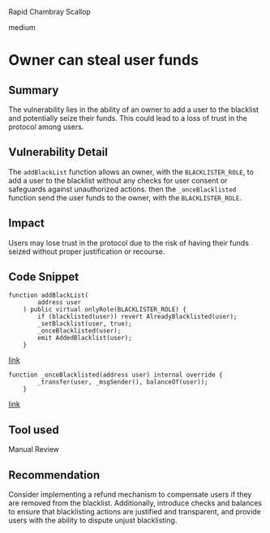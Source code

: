 Rapid Chambray Scallop

medium

# Owner can steal user funds

## Summary
The vulnerability lies in the ability of an owner to add a user to the blacklist and potentially seize their funds. This could lead to a loss of trust in the protocol among users.

## Vulnerability Detail
The `addBlackList` function allows an owner, with the `BLACKLISTER_ROLE`, to add a user to the blacklist without any checks for user consent or safeguards against unauthorized actions.
then the `_onceBlacklisted` function send the user funds to the owner, with the `BLACKLISTER_ROLE`.

## Impact
Users may lose trust in the protocol due to the risk of having their funds seized without proper justification or recourse.
## Code Snippet
```solidity
function addBlackList(
        address user
    ) public virtual onlyRole(BLACKLISTER_ROLE) {
        if (blacklisted(user)) revert AlreadyBlacklisted(user);
        _setBlacklist(user, true);
        _onceBlacklisted(user);
        emit AddedBlacklist(user);
    }
```
[link ](https://github.com/sherlock-audit/2024-02-telcoin-platform-audit-update/blob/21920190e0772afa18e7f856a036fea3ef5b9635/telcoin-contracts/contracts/util/abstract/Blacklist.sol#L72C5-L79C6)
```solidity
function _onceBlacklisted(address user) internal override {
        _transfer(user, _msgSender(), balanceOf(user));
    }
```
[link](https://github.com/sherlock-audit/2024-02-telcoin-platform-audit-update/blob/21920190e0772afa18e7f856a036fea3ef5b9635/telcoin-contracts/contracts/stablecoin/Stablecoin.sol#L123C5-L125C6)
## Tool used

Manual Review

## Recommendation
Consider implementing a refund mechanism to compensate users if they are removed from the blacklist. Additionally, introduce checks and balances to ensure that blacklisting actions are justified and transparent, and provide users with the ability to dispute unjust blacklisting.